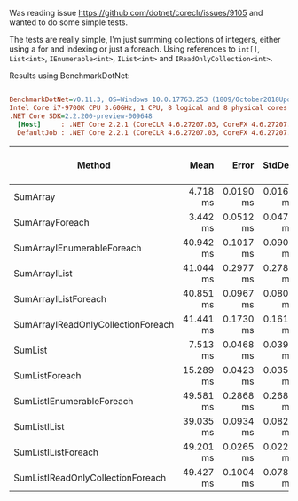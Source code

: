 Was reading issue https://github.com/dotnet/coreclr/issues/9105 and wanted to do some simple tests.

The tests are really simple, I'm just summing collections of integers, either using a for and indexing or just a foreach. Using references to `int[]`, `List<int>`, `IEnumerable<int>`, `IList<int>` and `IReadOnlyCollection<int>`.

Results using BenchmarkDotNet:

``` ini

BenchmarkDotNet=v0.11.3, OS=Windows 10.0.17763.253 (1809/October2018Update/Redstone5)
Intel Core i7-9700K CPU 3.60GHz, 1 CPU, 8 logical and 8 physical cores
.NET Core SDK=2.2.200-preview-009648
  [Host]     : .NET Core 2.2.1 (CoreCLR 4.6.27207.03, CoreFX 4.6.27207.03), 64bit RyuJIT
  DefaultJob : .NET Core 2.2.1 (CoreCLR 4.6.27207.03, CoreFX 4.6.27207.03), 64bit RyuJIT


```
|                             Method |      Mean |     Error |    StdDev | Rank | Gen 0/1k Op | Gen 1/1k Op | Gen 2/1k Op | Allocated Memory/Op |
|----------------------------------- |----------:|----------:|----------:|-----:|------------:|------------:|------------:|--------------------:|
|                           SumArray |  4.718 ms | 0.0190 ms | 0.0169 ms |    2 |           - |           - |           - |                   - |
|                    SumArrayForeach |  3.442 ms | 0.0512 ms | 0.0479 ms |    1 |           - |           - |           - |                   - |
|         SumArrayIEnumerableForeach | 40.942 ms | 0.1017 ms | 0.0901 ms |    6 |           - |           - |           - |                32 B |
|                      SumArrayIList | 41.044 ms | 0.2977 ms | 0.2785 ms |    6 |           - |           - |           - |                   - |
|               SumArrayIListForeach | 40.851 ms | 0.0967 ms | 0.0808 ms |    6 |           - |           - |           - |                32 B |
| SumArrayIReadOnlyCollectionForeach | 41.441 ms | 0.1730 ms | 0.1619 ms |    7 |           - |           - |           - |                32 B |
|                            SumList |  7.513 ms | 0.0468 ms | 0.0391 ms |    3 |           - |           - |           - |                   - |
|                     SumListForeach | 15.289 ms | 0.0423 ms | 0.0353 ms |    4 |           - |           - |           - |                   - |
|          SumListIEnumerableForeach | 49.581 ms | 0.2868 ms | 0.2682 ms |    8 |           - |           - |           - |                40 B |
|                       SumListIList | 39.035 ms | 0.0934 ms | 0.0828 ms |    5 |           - |           - |           - |                   - |
|                SumListIListForeach | 49.201 ms | 0.0265 ms | 0.0221 ms |    8 |           - |           - |           - |                40 B |
|  SumListIReadOnlyCollectionForeach | 49.427 ms | 0.1004 ms | 0.0784 ms |    8 |           - |           - |           - |                40 B |
